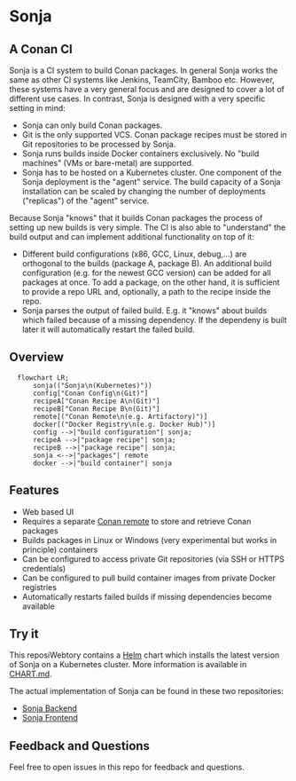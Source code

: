 # Sonja

## A Conan CI

Sonja is a CI system to build Conan packages. In general Sonja works the same as
other CI systems like Jenkins, TeamCity, Bamboo etc. However, these systems have
a very general focus and are designed to cover a lot of different use cases. In
contrast, Sonja is designed with a very specific setting in mind:

- Sonja can only build Conan packages.
- Git is the only supported VCS. Conan package recipes must be stored
  in Git repositories to be processed by Sonja.
- Sonja runs builds inside Docker containers exclusively. No "build machines"
  (VMs or bare-metal) are supported.
- Sonja has to be hosted on a Kubernetes cluster. One component of the Sonja
  deployment is the "agent" service. The build capacity of a Sonja installation
  can be scaled by changing the number of deployments ("replicas") of the
  "agent" service.

Because Sonja "knows" that it builds Conan packages the process of setting up
new builds is very simple. The CI is also able to "understand" the build output
and can implement additional functionality on top of it:

- Different build configurations (x86, GCC, Linux, debug,...) are orthogonal to
  the builds (package A, package B). An additional build configuration (e.g. for
  the newest GCC version) can be added for all packages at once. To add a
  package, on the other hand, it is sufficient to provide a repo URL and,
  optionally, a path to the recipe inside the repo.
- Sonja parses the output of failed build. E.g. it "knows" about builds which
  failed because of a missing dependency. If the dependeny is built later it
  will automatically restart the failed build.

## Overview

```mermaid
  flowchart LR;
      sonja(("Sonja\n(Kubernetes)"))
      config["Conan Config\n(Git)"]
      recipeA["Conan Recipe A\n(Git)"]
      recipeB["Conan Recipe B\n(Git)"]
      remote[("Conan Remote\n(e.g. Artifactory)")]
      docker[("Docker Registry\n(e.g. Docker Hub)")]
      config -->|"build configuration"| sonja;
      recipeA -->|"package recipe"| sonja;
      recipeB -->|"package recipe"| sonja;
      sonja <-->|"packages"| remote
      docker -->|"build container"| sonja
```

## Features

- Web based UI
- Requires a separate [Conan remote](https://docs.conan.io/en/latest/uploading_packages/remotes.html) to store and retrieve Conan packages
- Builds packages in Linux or Windows (very experimental but works in principle)
  containers
- Can be configured to access private Git repositories (via SSH or HTTPS
  credentials)
- Can be configured to pull build container images from private Docker
  registries
- Automatically restarts failed builds if missing dependencies become
  available

## Try it

This reposiWebtory contains a [Helm](https://helm.sh/) chart which installs the
latest version of Sonja on a Kubernetes cluster. More information is available
in [CHART.md](CHART.md).

The actual implementation of Sonja can be found in these two repositories:

- [Sonja Backend](https://github.com/uboot/sonja-backend)
- [Sonja Frontend](https://github.com/uboot/sonja-frontend)

## Feedback and Questions

Feel free to open issues in this repo for feedback and questions.
